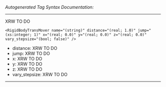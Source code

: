 _Autogenerated Tag Syntax Documentation:_

---
XRW TO DO

```
<RigidBodyTransMover name="(string)" distance="(real; 1.0)" jump="(xs:integer; 1)" x="(real; 0.0)" y="(real; 0.0)" z="(real; 0.0)" vary_stepsize="(bool; false)" />
```

-   distance: XRW TO DO
-   jump: XRW TO DO
-   x: XRW TO DO
-   y: XRW TO DO
-   z: XRW TO DO
-   vary_stepsize: XRW TO DO

---
